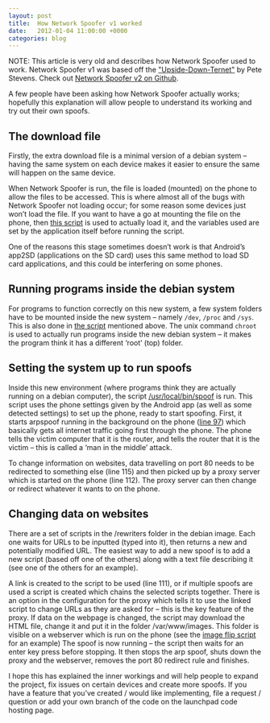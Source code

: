 ```yaml
---
layout: post
title:  How Network Spoofer v1 worked
date:   2012-01-04 11:00:00 +0000
categories: blog
---
```


NOTE: This article is very old and describes how Network Spoofer used to work.
Network Spoofer v1 was based off the
["Upside-Down-Ternet"](http://www.ex-parrot.com/pete/upside-down-ternet.html)
by Pete Stevens.
Check out [Network Spoofer v2 on Github](https://github.com/w-shackleton/android-netspoof).

A few people have been asking how Network Spoofer actually works; hopefully
this explanation will allow people to understand its working and try out their
own spoofs.

## The download file

Firstly, the extra download file is a minimal version of a debian system –
having the same system on each device makes it easier to ensure the same will
happen on the same device.

When Network Spoofer is run, the file is loaded (mounted) on the phone to allow
the files to be accessed. This is where almost all of the bugs with Network
Spoofer not loading occur; for some reason some devices just won’t load the
file. If you want to have a go at mounting the file on the phone, then
[this script](http://bazaar.launchpad.net/~w-shackleton/android-netspoof/trunk/view/head:/res/raw/config)
is used to actually load it, and the variables used are set by the application
itself before running the script.

One of the reasons this stage sometimes doesn’t work is that Android’s app2SD
(applications on the SD card) uses this same method to load SD card
applications, and this could be interfering on some phones.

## Running programs inside the debian system

For programs to function correctly on this new system, a few system folders
have to be mounted inside the new system – namely `/dev`, `/proc` and `/sys`.
This is also done in [the script](http://bazaar.launchpad.net/~w-shackleton/android-netspoof/trunk/view/head:/res/raw/config)
mentioned above.
The unix command `chroot` is used to actually run programs inside the new
debian system – it makes the program think it has a different ‘root’ (top)
folder.

## Setting the system up to run spoofs

Inside this new environment (where programs think they are actually running on
a debian computer), the script
[/usr/local/bin/spoof](http://bazaar.launchpad.net/~w-shackleton/android-netspoof/debimg-trunk/view/head:/debimg/usr/local/bin/spoof)
is run. This script uses the phone settings given by the Android app (as well
as some detected settings) to set up the phone, ready to start spoofing.
First, it starts arpspoof running in the background on the phone
([line 97](http://bazaar.launchpad.net/~w-shackleton/android-netspoof/debimg-trunk/view/head:/debimg/usr/local/bin/spoof#L97))
which basically gets all internet traffic going first through the phone. The
phone tells the victim computer that it is the router, and tells the router
that it is the victim – this is called a ‘man in the middle’ attack.

To change information on websites, data travelling on port 80 needs to be
redirected to something else (line 115) and then picked up by a proxy server
which is started on the phone (line 112). The proxy server can then change or
redirect whatever it wants to on the phone.

## Changing data on websites

There are a set of scripts in the /rewriters folder in the debian image. Each
one waits for URLs to be inputted (typed into it), then returns a new and
potentially modified URL. The easiest way to add a new spoof is to add a new
script (based off one of the others) along with a text file describing it (see
one of the others for an example).
 
A link is created to the script to be used (line 111), or if multiple spoofs
are used a script is created which chains the selected scripts together. There
is an option in the configuration for the proxy which tells it to use the
linked script to change URLs as they are asked for – this is the key feature of
the proxy.
If data on the webpage is changed, the script may download the HTML file,
change it and put it in the folder /var/www/images. This folder is visible on a
webserver which is run on the phone (see the
[image flip script](http://bazaar.launchpad.net/~w-shackleton/android-netspoof/debimg-trunk/view/head:/debimg/rewriters/flip.pl)
for an example)
The spoof is now running – the script then waits for an enter key press before
stopping. It then stops the arp spoof, shuts down the proxy and the webserver,
removes the port 80 redirect rule and finishes.
 
I hope this has explained the inner workings and will help people to expand the
project, fix issues on certain devices and create more spoofs. If you have a
feature that you’ve created / would like implementing, file a request /
question or add your own branch of the code on the launchpad code hosting page.
